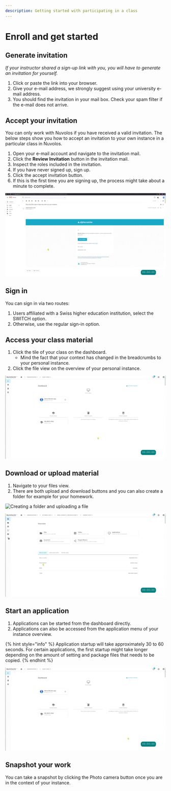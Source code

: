 ```yaml
---
description: Getting started with participating in a class
---
```


# Enroll and get started

## Generate invitation 

_If your instructor shared a sign-up link with you, you will have to generate an invitation for yourself._ 

1. Click or paste the link into your browser.
2. Give your e-mail address, we strongly suggest using your university e-mail address.
3. You should find the invitation in your mail box. Check your spam filter if the e-mail does not arrive.



## Accept your invitation

You can only work with Nuvolos if you have received a valid invitation. The below steps show you how to accept an invitation to your own instance in a particular class in Nuvolos.

1. Open your e-mail account and navigate to the invitation mail.
2. Click the **Review Invitation** button in the invitation mail.
3. Inspect the roles included in the invitation.
4. If you have never signed up, sign up.
5. Click the accept invitation button.
6. If this is the first time you are signing up, the process might take about a minute to complete.

![](../../.gitbook/assets/accept_invite_1_ed.gif)

## Sign in

You can sign in via two routes:

1. Users affiliated with a Swiss higher education institution, select the SWITCH option.
2. Otherwise, use the regular sign-in option.

## Access your class material

1. Click the tile of your class on the dashboard.
   * Mind the fact that your context has changed in the breadcrumbs to your personal instance.
2. Click the file view on the overview of your personal instance.

![Using the dashboard to quickly navigate to your class](../../.gitbook/assets/find_class_material_ed.gif)

## Download or upload material

1. Navigate to your files view.
2. There are both upload and download buttons and you can also create a folder for example for your homework.

![Creating a folder and uploading a file](../../.gitbook/assets/create_folder_upload_ed.gif)

![Downloading a file](../../.gitbook/assets/download_file_ed.gif)

## Start an application

1. Applications can be started from the dashboard directly.
2. Applications can also be accessed from the application menu of your instance overview.

{% hint style="info" %}
Application startup will take approximately 30 to 60 seconds. For certain applications, the first startup might take longer depending on the amount of setting and package files that needs to be copied. 
{% endhint %}

![Starting an app from your dashboard](../../.gitbook/assets/app_start_dashboard_ed.gif)



## Snapshot your work

You can take a snapshot by clicking the Photo camera button once you are in the context of your instance.





